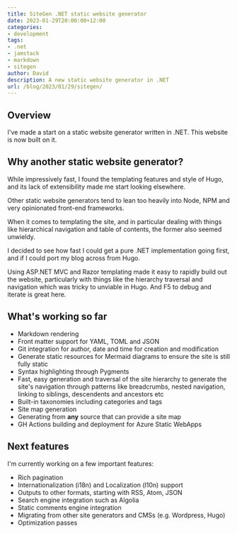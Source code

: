 ```yaml
---
title: SiteGen .NET static website generator
date: 2023-01-29T20:00:00+12:00
categories:
- development
tags:
- .net
- jamstack
- markdown
- sitegen
author: David
description: A new static website generator in .NET
url: /blog/2023/01/29/sitegen/
---
```

## Overview

I've made a start on a static website generator written in .NET. This website is now built on it.

## Why another static website generator?

While impressively fast, I found the templating features and style of Hugo, and its lack of extensibility made me start looking elsewhere.

Other static website generators tend to lean too heavily into Node, NPM and very opinionated front-end frameworks.

When it comes to templating the site, and in particular dealing with things like hierarchical navigation and table of contents, the former also seemed unwieldy.

I decided to see how fast I could get a pure .NET implementation going first, and if I could port my blog across from Hugo.

Using ASP.NET MVC and Razor templating made it easy to rapidly build out the website, particularly with things like the hierarchy traversal and
navigation which was tricky to unviable in Hugo. And F5 to debug and iterate is great here.

## What's working so far

- Markdown rendering
- Front matter support for YAML, TOML and JSON
- Git integration for author, date and time for creation and modification
- Generate static resources for Mermaid diagrams to ensure the site is still fully static
- Syntax highlighting through Pygments
- Fast, easy generation and traversal of the site hierarchy to generate the site's navigation through patterns 
  like breadcrumbs, nested navigation, linking to siblings, descendents and ancestors etc
- Built-in taxonomies including categories and tags
- Site map generation
- Generating from **any** source that can provide a site map
- GH Actions building and deployment for Azure Static WebApps

## Next features

I'm currently working on a few important features:

- Rich pagination
- Internationalization (i18n) and Localization (l10n) support
- Outputs to other formats, starting with RSS, Atom, JSON
- Search engine integration such as Algolia
- Static comments engine integration
- Migrating from other site generators and CMSs (e.g. Wordpress, Hugo)
- Optimization passes
